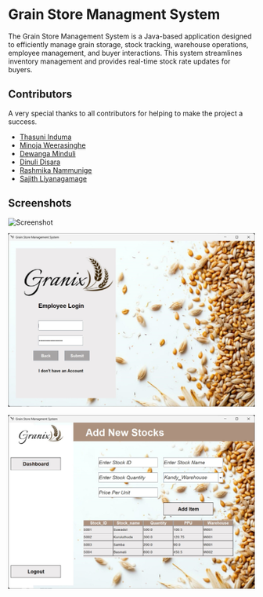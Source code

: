 
# Grain Store Managment System

The Grain Store Management System is a Java-based application designed to efficiently manage grain storage, stock tracking, warehouse operations, employee management, and buyer interactions. This system streamlines inventory management and provides real-time stock rate updates for buyers.


## Contributors
A very special thanks to all contributors for helping to make the project a success.

- [Thasuni Induma](https://github.com/ThasuniInduma)
- [Minoja Weerasinghe](https://github.com/minoweerasinghe)
- [Dewanga Minduli](https://github.com/DewangaMinduli)
- [Dinuli Disara](https://github.com/Dinuli-Disara)
- [Rashmika Nammunige](https://github.com/Rasmika23)
- [Sajith Liyanagamage](https://github.com/demw7i)


## Screenshots
<img src="[screenshot.png](https://github.com/akilapilapitiya/Grain_Store_Management_System/blob/main/Screenshots/cover.jpg)" alt="Screenshot" width="500">

![Login Page](https://github.com/akilapilapitiya/Grain_Store_Management_System/blob/main/Screenshots/login.jpg)

![Interface](https://github.com/akilapilapitiya/Grain_Store_Management_System/blob/main/Screenshots/addNewStocks.jpg)

